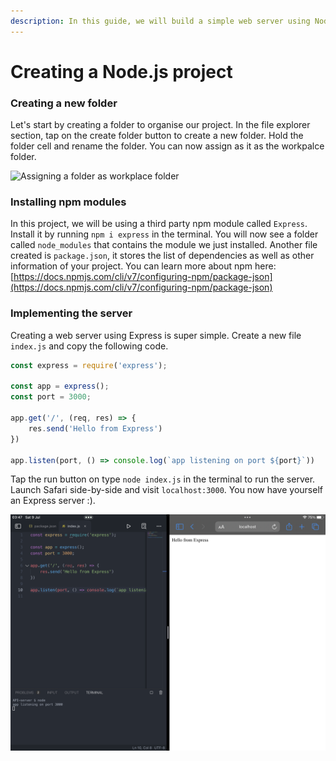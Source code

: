 ```yaml
---
description: In this guide, we will build a simple web server using Node.js and Express.
---
```


# Creating a Node.js project

### Creating a new folder

Let's start by creating a folder to organise our project. In the file explorer section, tap on the create folder button to create a new folder. Hold the folder cell and rename the folder. You can now assign as it as the workpalce folder.

![Assigning a folder as workplace folder](../.gitbook/assets/IMG\_0630.png)

### Installing npm modules

In this project, we will be using a third party npm module called `Express`. Install it by running `npm i express` in the terminal. You will now see a folder called `node_modules` that contains the module we just installed. Another file created is `package.json`, it stores the list of dependencies as well as other information of your project. You can learn more about npm here: [https://docs.npmjs.com/cli/v7/configuring-npm/package-json](https://docs.npmjs.com/cli/v7/configuring-npm/package-json)

### Implementing the server

Creating a web server using Express is super simple. Create a new file `index.js` and copy the following code.

```javascript
const express = require('express');

const app = express();
const port = 3000;

app.get('/', (req, res) => {
    res.send('Hello from Express')
})

app.listen(port, () => console.log(`app listening on port ${port}`))
```

Tap the run button on type `node index.js` in the terminal to run the server. Launch Safari side-by-side and visit `localhost:3000`. You now have yourself an Express server :).

![An express server running on Code App](<../.gitbook/assets/image (3).png>)
